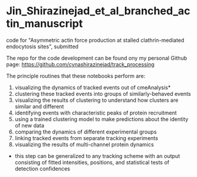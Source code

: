 # Jin_Shirazinejad_et_al_branched_actin_manuscript
code for "Asymmetric actin force production at stalled clathrin-mediated endocytosis sites", submitted

The repo for the code development can be found ony my personal Github page: https://github.com/cynashirazinejad/track_processing

The principle routines that these notebooks perform are:
1) visualizing the dynamics of tracked events out of cmeAnalysis*
2) clustering these tracked events into groups of similarly-behaved events
3) visualizing the results of clustering to understand how clusters are similar and different
4) identifying events with characteristic peaks of protein recruitment
5) using a trained clustering model to make predictions about the identity of new data
6) comparing the dynamics of different experimental groups 
7) linking tracked events from separate tracking experiments
8) visualizing the results of multi-channel protein dynamics

* this step can be generalized to any tracking scheme with an output consisting of fitted intensities, positions, and statistical tests of detection confidences
